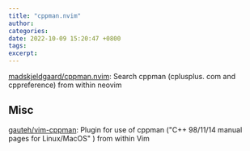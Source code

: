 ```yaml
---
title: "cppman.nvim"
author: 
categories: 
date: 2022-10-09 15:20:47 +0800
tags: 
excerpt: 
---
```



[madskjeldgaard/cppman.nvim](https://github.com/madskjeldgaard/cppman.nvim): Search cppman (cplusplus. com and cppreference) from within neovim








## Misc

[gauteh/vim-cppman](https://github.com/gauteh/vim-cppman): Plugin for use of cppman ("C++ 98/11/14 manual pages for Linux/MacOS" ) from within Vim


